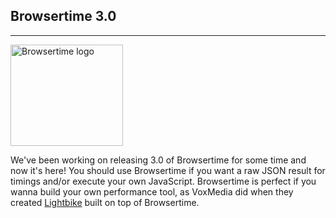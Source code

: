 ## Browsertime 3.0
* * *
[<img src="{{site.baseurl}}/img/browsertime-ff-chrome.png" class="pull-left img-big" alt="Browsertime logo" width="180" height="162">]({{site.baseurl}}/documentation/browsertime)

We've been working on releasing 3.0 of Browsertime for some time and now it's here! You should use Browsertime if you want a raw JSON result for timings and/or execute your own JavaScript. Browsertime is perfect if you wanna build your own performance tool, as VoxMedia did when they created [Lightbike](https://github.com/voxmedia/lightbike) built on top of Browsertime.
